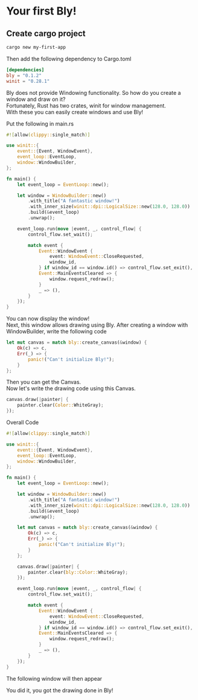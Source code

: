 # Your first Bly!

## Create cargo project
```bash
cargo new my-first-app
```

Then add the following dependency to Cargo.toml  
```toml
[dependencies]
bly = "0.1.2"
winit = "0.28.1"
```

Bly does not provide Windowing functionality. So how do you create a window and draw on it?  
Fortunately, Rust has two crates, winit for window management.  
With these you can easily create windows and use Bly!  

Put the following in main.rs
```rust
#![allow(clippy::single_match)]

use winit::{
    event::{Event, WindowEvent},
    event_loop::EventLoop,
    window::WindowBuilder,
};

fn main() {
    let event_loop = EventLoop::new();

    let window = WindowBuilder::new()
        .with_title("A fantastic window!")
        .with_inner_size(winit::dpi::LogicalSize::new(128.0, 128.0))
        .build(&event_loop)
        .unwrap();

    event_loop.run(move |event, _, control_flow| {
        control_flow.set_wait();

        match event {
            Event::WindowEvent {
                event: WindowEvent::CloseRequested,
                window_id,
            } if window_id == window.id() => control_flow.set_exit(),
            Event::MainEventsCleared => {
                window.request_redraw();
            }
            _ => (),
        }
    });
}
```
You can now display the window!  
Next, this window allows drawing using Bly.
After creating a window with WindowBuilder, write the following code  

```rust
let mut canvas = match bly::create_canvas(&window) {
    Ok(c) => c,
    Err(_) => {
        panic!("Can't initialize Bly!");
    }
};
```

Then you can get the Canvas.  
Now let's write the drawing code using this Canvas.  

```rust
canvas.draw(|painter| {
    painter.clear(Color::WhiteGray);
});
```

Overall Code
```rust
#![allow(clippy::single_match)]

use winit::{
    event::{Event, WindowEvent},
    event_loop::EventLoop,
    window::WindowBuilder,
};

fn main() {
    let event_loop = EventLoop::new();

    let window = WindowBuilder::new()
        .with_title("A fantastic window!")
        .with_inner_size(winit::dpi::LogicalSize::new(128.0, 128.0))
        .build(&event_loop)
        .unwrap();

    let mut canvas = match bly::create_canvas(&window) {
        Ok(c) => c,
        Err(_) => {
            panic!("Can't initialize Bly!");
        }
    };

    canvas.draw(|painter| {
        painter.clear(bly::Color::WhiteGray);
    });

    event_loop.run(move |event, _, control_flow| {
        control_flow.set_wait();

        match event {
            Event::WindowEvent {
                event: WindowEvent::CloseRequested,
                window_id,
            } if window_id == window.id() => control_flow.set_exit(),
            Event::MainEventsCleared => {
                window.request_redraw();
            }
            _ => (),
        }
    });
}
```
The following window will then appear

You did it, you got the drawing done in Bly!